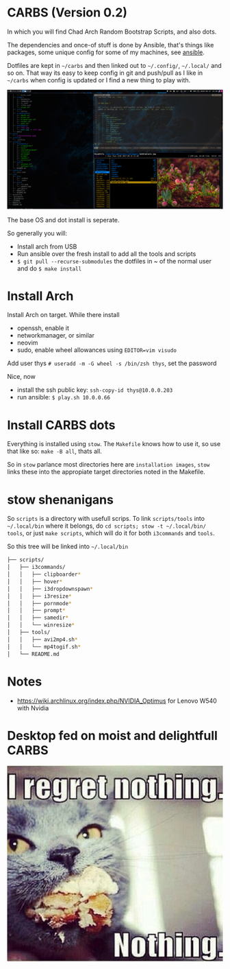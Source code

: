 # CARBS (Version 0.2)

In which you will find Chad Arch Random Bootstrap Scripts, and also dots.

The dependencies and once-of stuff is done by Ansible, that's things like
packages, some unique config for some of my machines, see [ansible](/ansible).

Dotfiles are kept in `~/carbs` and then linked out to `~/.config/`, `~/.local/`
and so on. That way its easy to keep config in git and push/pull as I like in
`~/carbs` when config is updated or I find a new thing to play with. 

![Shot](pics/screenshot1.jpg)

The base OS and dot install is seperate.

So generally you will:

- Install arch from USB
- Run ansible over the fresh install to add all the tools and scripts
- `$ git pull --recurse-submodules` the dotfiles in ~ of the normal user and do `$ make install`

# Install Arch

Install Arch on target. While there install

- openssh, enable it
- networkmanager, or similar
- neovim 
- sudo, enable wheel allowances using `EDITOR=vim visudo`

Add user thys `# useradd -m -G wheel -s /bin/zsh thys`, set the password

Nice, now 

 - install the ssh public key: `ssh-copy-id thys@10.0.0.203`
 - run ansible: `$ play.sh 10.0.0.66`


# Install CARBS dots

Everything is installed using `stow`. The `Makefile` knows how to use it, so
use that like so: `make -B all`, thats all.

So in `stow` parlance most directories here are `installation images`, `stow` links these into
the appropiate target directories noted in the Makefile.

# stow shenanigans

So `scripts` is a directory with usefull scrips. To link `scripts/tools` into
`~/.local/bin` where it belongs, do `cd scripts; stow -t ~/.local/bin/ tools`, or just
`make scripts`, which will do it for both `i3commands` and `tools`.

So this tree will be linked into `~/.local/bin`

```zsh
├── scripts/
│   ├── i3commands/
│   │   ├── clipboarder*
│   │   ├── hover*
│   │   ├── i3dropdownspawn*
│   │   ├── i3resize*
│   │   ├── pornmode*
│   │   ├── prompt*
│   │   ├── samedir*
│   │   └── winresize*
│   ├── tools/
│   │   ├── avi2mp4.sh*
│   │   └── mp4togif.sh*
│   └── README.md

```

# Notes

- https://wiki.archlinux.org/index.php/NVIDIA_Optimus for Lenovo W540 with Nvidia

# Desktop fed on moist and delightfull CARBS

![CARBS](pics/iregretnothing.jpeg)



